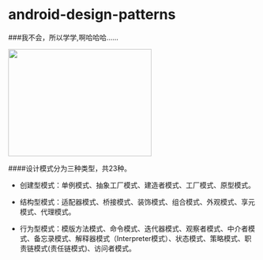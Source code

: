 android-design-patterns
==========================

###我不会，所以学学,啊哈哈哈......

 <img src="http://imgsrc.baidu.com/forum/w%3D580/sign=32b510bbb13533faf5b6932698d2fdca/ee58e1fe9925bc31770d982d5edf8db1ca137064.jpg" width="290" height="217" />

####设计模式分为三种类型，共23种。

* 创建型模式：单例模式、抽象工厂模式、建造者模式、工厂模式、原型模式。

* 结构型模式：适配器模式、桥接模式、装饰模式、组合模式、外观模式、享元模式、代理模式。

* 行为型模式：模版方法模式、命令模式、迭代器模式、观察者模式、中介者模式、备忘录模式、解释器模式（Interpreter模式）、状态模式、策略模式、职责链模式(责任链模式)、访问者模式。



